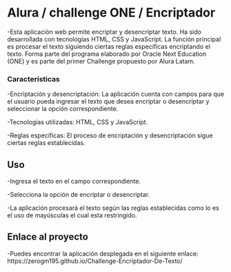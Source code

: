 <h1>Alura / challenge ONE / Encriptador</h1>
-Esta aplicación web permite encriptar y desencriptar texto. Ha sido desarrollada con tecnologías HTML, CSS y JavaScript. La función principal es procesar el texto siguiendo ciertas reglas específicas encriptando el texto. Forma parte del programa elaborado por Oracle Next Education (ONE) y es parte del primer Challenge propuesto por Alura Latam.

<h3>Características</h3>

<p>-Encriptación y desencriptación: La aplicación cuenta con campos para que el usuario pueda ingresar el texto que desea encriptar o desencriptar y seleccionar la opción correspondiente.

-Tecnologías utilizadas: HTML, CSS y JavaScript.

-Reglas específicas: El proceso de encriptación y desencriptación sigue ciertas reglas establecidas.</p>

<h2>Uso</h2>

<p>-Ingresa el texto en el campo correspondiente.

-Selecciona la opción de encriptar o desencriptar.

-La aplicación procesará el texto según las reglas establecidas como lo es el uso de mayúsculas el cual esta restringido.</p>

<h2>Enlace al proyecto</h2>

<p>-Puedes encontrar la aplicación desplegada en el siguiente enlace: https://zerogm195.github.io/Challenge-Encriptador-De-Texto/</p>
